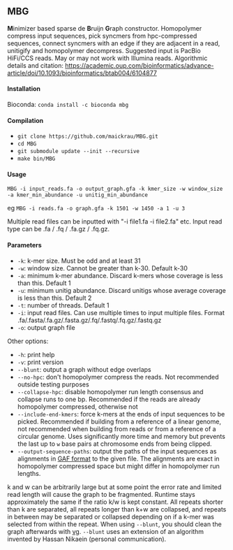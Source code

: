## MBG

<strong>M</strong>inimizer based sparse de <strong>B</strong>ruijn <strong>G</strong>raph constructor. Homopolymer compress input sequences, pick syncmers from hpc-compressed sequences, connect syncmers with an edge if they are adjacent in a read, unitigify and homopolymer decompress. Suggested input is PacBio HiFi/CCS reads. May or may not work with Illumina reads. Algorithmic details and citation: https://academic.oup.com/bioinformatics/advance-article/doi/10.1093/bioinformatics/btab004/6104877

#### Installation

Bioconda: `conda install -c bioconda mbg`

#### Compilation

- `git clone https://github.com/maickrau/MBG.git`
- `cd MBG`
- `git submodule update --init --recursive`
- `make bin/MBG`

#### Usage

`MBG -i input_reads.fa -o output_graph.gfa -k kmer_size -w window_size -a kmer_min_abundance -u unitig_min_abundance`

eg `MBG -i reads.fa -o graph.gfa -k 1501 -w 1450 -a 1 -u 3`

Multiple read files can be inputted with "-i file1.fa -i file2.fa" etc. Input read type can be .fa / .fq / .fa.gz / .fq.gz.

#### Parameters

- `-k`: k-mer size. Must be odd and at least 31
- `-w`: window size. Cannot be greater than k-30. Default k-30
- `-a`: minimum k-mer abundance. Discard k-mers whose coverage is less than this. Default 1
- `-u`: minimum unitig abundance. Discard unitigs whose average coverage is less than this. Default 2
- `-t`: number of threads. Default 1
- `-i`: input read files. Can use multiple times to input multiple files. Format .fa/.fasta/.fa.gz/.fasta.gz/.fq/.fastq/.fq.gz/.fastq.gz
- `-o`: output graph file

Other options:
- `-h`: print help
- `-v`: print version
- `--blunt`: output a graph without edge overlaps
- `--no-hpc`: don't homopolymer compress the reads. Not recommended outside testing purposes
- `--collapse-hpc`: disable homopolymer run length consensus and collapse runs to one bp. Recommended if the reads are already homopolymer compressed, otherwise not
- `--include-end-kmers`: force k-mers at the ends of input sequences to be picked. Recommended if building from a reference of a linear genome, not recommended when building from reads or from a reference of a circular genome. Uses significantly more time and memory but prevents the last up to `w` base pairs at chromosome ends from being clipped.
- `--output-sequence-paths`: output the paths of the input sequences as alignments in [GAF format](https://github.com/lh3/gfatools/blob/master/doc/rGFA.md#the-graph-alignment-format-gaf) to the given file. The alignments are exact in homopolymer compressed space but might differ in homopolymer run lengths.

k and w can be arbitrarily large but at some point the error rate and limited read length will cause the graph to be fragmented. Runtime stays approximately the same if the ratio k/w is kept constant. All repeats shorter than k are separated, all repeats longer than k+w are collapsed, and repeats in between may be separated or collapsed depending on if a k-mer was selected from within the repeat. When using `--blunt`, you should clean the graph afterwards with [vg](https://github.com/vgteam/vg). `--blunt` uses an extension of an algorithm invented by Hassan Nikaein (personal communication).
